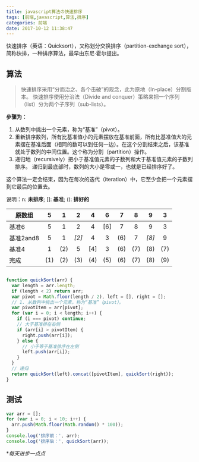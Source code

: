 ```yaml
---
title: javascript算法の快速排序
tags: [前端,javascript,算法,排序]
categories: 前端
date: 2017-10-12 11:38:47
---
```


快速排序（英语：Quicksort），又称划分交换排序（partition-exchange sort），简称快排，一种排序算法，最早由东尼·霍尔提出。

## 算法

> 快速排序采用“分而治之、各个击破”的观念，此为原地（In-place）分割版本。
> 快速排序使用分治法（Divide and conquer）策略来把一个序列（list）分为两个子序列（sub-lists）。

<!--more-->

  __步骤为：__

  1. 从数列中挑出一个元素，称为“基准”（pivot）。
  2. 重新排序数列，所有比基准值小的元素摆放在基准前面，所有比基准值大的元素摆在基准后面（相同的数可以到任何一边）。在这个分割结束之后，该基准就处于数列的中间位置。这个称为分割（partition）操作。
  3. 递归地（recursively）把小于基准值元素的子数列和大于基准值元素的子数列排序。
    递归到最底部时，数列的大小是零或一，也就是已经排序好了。

这个算法一定会结束，因为在每次的迭代（iteration）中，它至少会把一个元素摆到它最后的位置去。

说明：n: __未排序__;   []: __基准__;    (): __排好的__

|  原数组  |  5  |  1  |  2  |  4  |  6  |  7  |  8  |  9  |  3  |
|  -- | :-: | :-: | :-: | :-: | :-: | :-: | :-: | :-: | :-: |
|  基准6  |  5  |  1  |  2  |  4  |  [6] |  7  |  8  |  9  |  3  |
|  基准2and8  |  5  |  1  |  *[2]*  |  4  |  3  |  (6)  |  7  |  *[8]*  |  9  |
|  基准4  |  1  |  (2)  |  5  |  [4]  |  3  |  (6)  |  (7)  |  (8)  |  (7)  |
|  完成  |  (1)  |  (2)  |  (3)  |  (4)  |  (5)  |  (6)  |  (7)  |  (8)  |  (9)  |


``` js

function quickSort(arr) {
  var length = arr.length;
  if (length < 2) return arr;
  var pivot = Math.floor(length / 2), left = [], right = [];
  // 1. 从数列中挑出一个元素，称为“基准”（pivot）。
  var pivotItem = arr[pivot];
  for (var i = 0; i < length; i++) {
    if (i === pivot) continue;
    // 大于基准排在右侧
    if (arr[i] > pivotItem) {
      right.push(arr[i]);
    } else {
      // 小于等于基准排序在左侧
      left.push(arr[i]);
    }
  }
  // 递归
  return quickSort(left).concat([pivotItem], quickSort(right));
}

```

## 测试

```js
var arr = [];
for (var i = 0; i < 10; i++) {
  arr.push(Math.floor(Math.random() * 100));
}
console.log('排序前：', arr);
console.log('排序后：', quickSort(arr));
```


*_每天进步一点点_